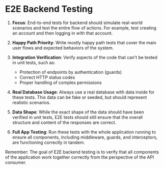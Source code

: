 # E2E Backend Testing

1. **Focus**: End-to-end tests for backend should simulate real-world scenarios and test the entire flow of actions. For example, test creating an account and then logging in with that account.

2. **Happy Path Priority**: Write mostly happy path tests that cover the main user flows and expected behaviors of the system.

3. **Integration Verification**: Verify aspects of the code that can't be tested in unit tests, such as:
   - Protection of endpoints by authentication (guards)
   - Correct HTTP status codes
   - Proper handling of complex permissions

4. **Real Database Usage**: Always use a real database with data inside for these tests. This data can be fake or seeded, but should represent realistic scenarios.

5. **Data Shape**: While the exact shape of the data should have been verified in unit tests, E2E tests should still ensure that the overall structure and content of the responses are correct.

6. **Full App Testing**: Run these tests with the whole application running to ensure all components, including middleware, guards, and interceptors, are functioning correctly in tandem.

Remember: The goal of E2E backend testing is to verify that all components of the application work together correctly from the perspective of the API consumer.
